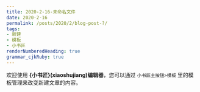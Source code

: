 ```yaml
---
title: 2020-2-16-未命名文件 
date: 2020-2-16
permalink: /posts/2020/2/blog-post-?/ 
tags: 
- 新建
- 模板
- 小书匠
renderNumberedHeading: true
grammar_cjkRuby: true
---
```



欢迎使用 **{小书匠}(xiaoshujiang)编辑器**，您可以通过 `小书匠主按钮>模板` 里的模板管理来改变新建文章的内容。